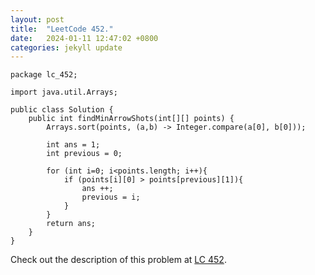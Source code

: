 ```yaml
---
layout: post
title:  "LeetCode 452."
date:   2024-01-11 12:47:02 +0800
categories: jekyll update
---
```


```
package lc_452;

import java.util.Arrays;

public class Solution {
    public int findMinArrowShots(int[][] points) {
        Arrays.sort(points, (a,b) -> Integer.compare(a[0], b[0]));

        int ans = 1;
        int previous = 0;

        for (int i=0; i<points.length; i++){
            if (points[i][0] > points[previous][1]){
                ans ++;
                previous = i;
            }
        }
        return ans;
    }
}
```

Check out the description of this problem at [LC 452][LC-452].

[LC-452]: https://leetcode.com/problemset/?search=452&page=1